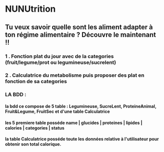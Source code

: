 # NUNUtrition

## Tu veux savoir quelle sont les aliment adapter à ton régime alimentaire ? Découvre le maintenant !!
### 1 . Fonction plat du jour avec de la categories (fruit/legume/prot ou legumineuse/sucrelent)
### 2 . Calculatrice du metabolisme puis proposer des plat en fonction de sa categories

### LA BDD :
#### la bdd ce compose de 5 table : Legumineuse, SucreLent, ProteineAnimal, Fruit&Legume, FruitSec et d'une table Calculatrice 
#### les 5 premiere table posséde name | glucides | proteines | lipides | calories | categories | status
#### la table Calculatrice posséde toute les données relative à l'utilisateur pour obtenir son total calorique.